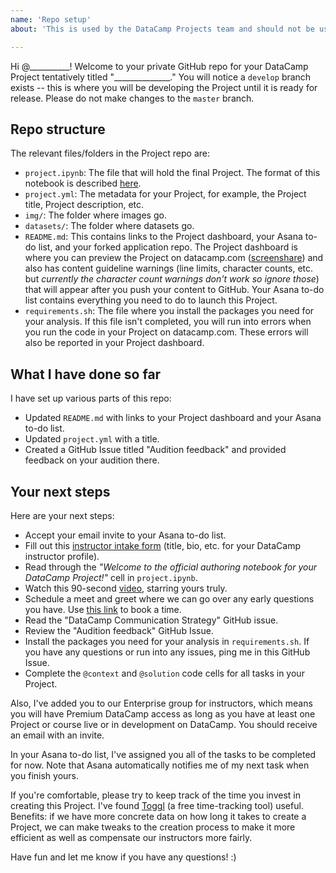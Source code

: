 ```yaml
---
name: 'Repo setup'
about: 'This is used by the DataCamp Projects team and should not be used by instructors.'

---
```


Hi @__________! Welcome to your private GitHub repo for your DataCamp Project tentatively titled "______________." You will notice a `develop` branch exists -- this is where you will be developing the Project until it is ready for release. Please do not make changes to the `master` branch.

## Repo structure

The relevant files/folders in the Project repo are:

- `project.ipynb`: The file that will hold the final Project. The format of this notebook is described [here](https://instructor-support.datacamp.com/projects/datacamp-projects-jupyter-notebook).
- `project.yml`: The metadata for your Project, for example, the Project title, Project description, etc.
- `img/`: The folder where images go.
- `datasets/`: The folder where datasets go.
- `README.md`: This contains links to the Project dashboard, your Asana to-do list, and your forked application repo. The Project dashboard is where you can preview the Project on datacamp.com ([screenshare](https://www.useloom.com/share/8a3321cb176f4a75aa7ff07cb87f43cd)) and also has content guideline warnings (line limits, character counts, etc. but _currently the character count warnings don't work so ignore those_) that will appear after you push your content to GitHub. Your Asana to-do list contains everything you need to do to launch this Project.
- `requirements.sh`: The file where you install the packages you need for your analysis. If this file isn't completed, you will run into errors when you run the code in your Project on datacamp.com. These errors will also be reported in your Project dashboard.

## What I have done so far

I have set up various parts of this repo:
- Updated `README.md` with links to your Project dashboard and your Asana to-do list.
- Updated `project.yml` with a title.
- Created a GitHub Issue titled "Audition feedback" and provided feedback on your audition there.

## Your next steps

Here are your next steps:

- Accept your email invite to your Asana to-do list.
- Fill out this [instructor intake form](https://goo.gl/forms/FigCsmjYG8JtCB6H3) (title, bio, etc. for your DataCamp instructor profile).
- Read through the _"Welcome to the official authoring notebook for your DataCamp Project!"_ cell in `project.ipynb`.
- Watch this 90-second [video](https://www.useloom.com/share/a3e3b56dcd654be4b9dce0b43ac08b2a), starring yours truly.
- Schedule a meet and greet where we can go over any early questions you have. Use [this link](https://davidventuri.youcanbook.me/) to book a time.
- Read the "DataCamp Communication Strategy" GitHub issue.
- Review the "Audition feedback" GitHub Issue.
- Install the packages you need for your analysis in `requirements.sh`. If you have any questions or run into any issues, ping me in this GitHub Issue.
- Complete the `@context` and `@solution` code cells for all tasks in your Project.

Also, I've added you to our Enterprise group for instructors, which means you will have Premium DataCamp access as long as you have at least one Project or course live or in development on DataCamp. You should receive an email with an invite.

In your Asana to-do list, I've assigned you all of the tasks to be completed for now. Note that Asana automatically notifies me of my next task when you finish yours. 

If you're comfortable, please try to keep track of the time you invest in creating this Project. I've found [Toggl](http://toggl.com) (a free time-tracking tool) useful. Benefits: if we have more concrete data on how long it takes to create a Project, we can make tweaks to the creation process to make it more efficient as well as compensate our instructors more fairly.

Have fun and let me know if you have any questions! :)
